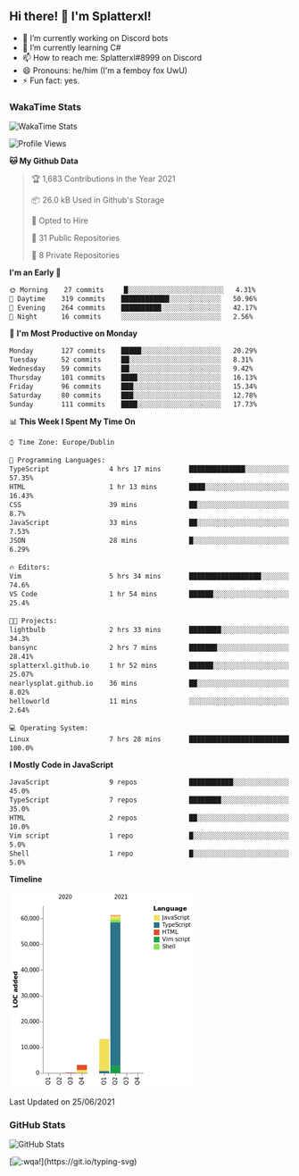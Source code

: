 ## Hi there! 👋 I'm Splatterxl!

- 🔭 I’m currently working on Discord bots
- 🌱 I’m currently learning C#
- 📫 How to reach me: Splatterxl#8999 on Discord
- 😄 Pronouns: he/him (I'm a femboy fox UwU)
- ⚡ Fun fact: yes.

### WakaTime Stats
![WakaTime Stats](https://wakatime.com/share/@Splatterxl/3171b454-6d7f-4cf9-91d7-768613f3b8c2.svg)
<!--START_SECTION:waka-->
![Profile Views](http://img.shields.io/badge/Profile%20Views-19-blue)

**🐱 My Github Data** 

> 🏆 1,683 Contributions in the Year 2021
 > 
> 📦 26.0 kB Used in Github's Storage 
 > 
> 💼 Opted to Hire
 > 
> 📜 31 Public Repositories 
 > 
> 🔑 8 Private Repositories  
 > 
**I'm an Early 🐤** 

```text
🌞 Morning    27 commits     █░░░░░░░░░░░░░░░░░░░░░░░░   4.31% 
🌆 Daytime    319 commits    ████████████░░░░░░░░░░░░░   50.96% 
🌃 Evening    264 commits    ██████████░░░░░░░░░░░░░░░   42.17% 
🌙 Night      16 commits     ░░░░░░░░░░░░░░░░░░░░░░░░░   2.56%

```
📅 **I'm Most Productive on Monday** 

```text
Monday       127 commits    █████░░░░░░░░░░░░░░░░░░░░   20.29% 
Tuesday      52 commits     ██░░░░░░░░░░░░░░░░░░░░░░░   8.31% 
Wednesday    59 commits     ██░░░░░░░░░░░░░░░░░░░░░░░   9.42% 
Thursday     101 commits    ████░░░░░░░░░░░░░░░░░░░░░   16.13% 
Friday       96 commits     ███░░░░░░░░░░░░░░░░░░░░░░   15.34% 
Saturday     80 commits     ███░░░░░░░░░░░░░░░░░░░░░░   12.78% 
Sunday       111 commits    ████░░░░░░░░░░░░░░░░░░░░░   17.73%

```


📊 **This Week I Spent My Time On** 

```text
⌚︎ Time Zone: Europe/Dublin

💬 Programming Languages: 
TypeScript               4 hrs 17 mins       ██████████████░░░░░░░░░░░   57.35% 
HTML                     1 hr 13 mins        ████░░░░░░░░░░░░░░░░░░░░░   16.43% 
CSS                      39 mins             ██░░░░░░░░░░░░░░░░░░░░░░░   8.7% 
JavaScript               33 mins             ██░░░░░░░░░░░░░░░░░░░░░░░   7.53% 
JSON                     28 mins             █░░░░░░░░░░░░░░░░░░░░░░░░   6.29%

🔥 Editors: 
Vim                      5 hrs 34 mins       ██████████████████░░░░░░░   74.6% 
VS Code                  1 hr 54 mins        ██████░░░░░░░░░░░░░░░░░░░   25.4%

🐱‍💻 Projects: 
lightbulb                2 hrs 33 mins       ████████░░░░░░░░░░░░░░░░░   34.3% 
bansync                  2 hrs 7 mins        ███████░░░░░░░░░░░░░░░░░░   28.41% 
splatterxl.github.io     1 hr 52 mins        ██████░░░░░░░░░░░░░░░░░░░   25.07% 
nearlysplat.github.io    36 mins             ██░░░░░░░░░░░░░░░░░░░░░░░   8.02% 
helloworld               11 mins             ░░░░░░░░░░░░░░░░░░░░░░░░░   2.64%

💻 Operating System: 
Linux                    7 hrs 28 mins       █████████████████████████   100.0%

```

**I Mostly Code in JavaScript** 

```text
JavaScript               9 repos             ███████████░░░░░░░░░░░░░░   45.0% 
TypeScript               7 repos             ████████░░░░░░░░░░░░░░░░░   35.0% 
HTML                     2 repos             ██░░░░░░░░░░░░░░░░░░░░░░░   10.0% 
Vim script               1 repo              █░░░░░░░░░░░░░░░░░░░░░░░░   5.0% 
Shell                    1 repo              █░░░░░░░░░░░░░░░░░░░░░░░░   5.0%

```


**Timeline**

![Chart not found](https://raw.githubusercontent.com/nearlySplat/nearlySplat/master/charts/bar_graph.png) 


 Last Updated on 25/06/2021
<!--END_SECTION:waka-->


### GitHub Stats
![GitHub Stats](https://github-readme-stats.vercel.app/api?username=nearlySplat&count_private=true&show_icons=true&theme=dark)

[![:wqa!](https://readme-typing-svg.herokuapp.com?font=Fira+Code&color=000000&center=true&vCenter=true&lines=%3Awqa!)](https://git.io/typing-svg)
